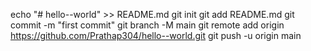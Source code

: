 echo "# hello--world" >> README.md
git init
git add README.md
git commit -m "first commit"
git branch -M main
git remote add origin https://github.com/Prathap304/hello--world.git
git push -u origin main
